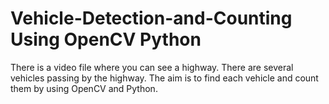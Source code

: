 # Vehicle-Detection-and-Counting Using OpenCV Python
There is a video file where you can see a highway. 
There are several vehicles passing by the highway. 
The aim is to find each vehicle and count them by using OpenCV and Python.


